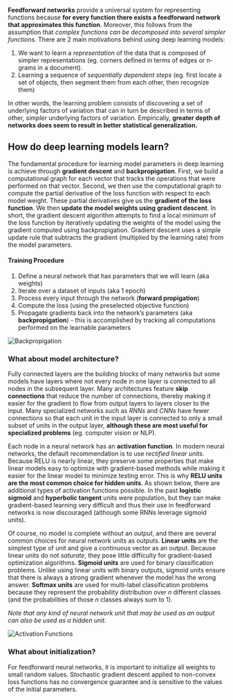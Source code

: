 **Feedforward networks** provide a universal system for representing functions because __for every function there exists a feedforward network that approximates this function__. Moreover, this follows from the assumption that _complex functions can be decomposed into several simpler functions._ There are 2 main motivations behind using deep learning models:

1. We want to learn a _representation_ of the data that is composed of simpler representations (eg. corners defined in terms of edges or n-grams in a document).
2. Learning a sequence of _sequentially dependent steps_ (eg. first locate a set of objects, then segment them from each other, then recognize them)

 In other words, the learning problem consists of discovering a set of underlying factors of variation that can in turn be described in terms of other, _simpler_ underlying factors of variation. Empirically, **greater depth of networks does seem to result in better statistical generalization.**

## How do deep learning models learn?

The fundamental procedure for learning model parameters in deep learning is achieve through **gradient descent** and **backpropigation**. First, we build a computational graph for each vector that tracks the operations that were performed on that vector. Second, we then use the computational graph to compute the partial derivative of the loss function with respect to each model weight. These partial derivatives give us the **gradient of the loss function**. We then **update the model weights using gradient descent**. In short, the gradient descent algorithm attempts to find a local minimum of the loss function by iteratively updating the weights of the model using the gradient computed using backpropigation. Gradient descent uses a simple update rule that subtracts the gradient (multiplied by the learning rate) from the model parameters.


#### Training Procedure
1. Define a neural network that has parameters that we will learn (aka weights)
2. Iterate over a dataset of inputs (aka 1 epoch)
3. Process every input through the network (**forward propigation**)
4. Compute the loss (using the preselected objective function)
5. Propagate gradients back into the network’s parameters (aka **backpropigation**)
		- this is accomplished by tracking all computations performed on the learnable parameters

![Backpropigation](https://cdn-images-1.medium.com/max/1600/1*q1M7LGiDTirwU-4LcFq7_Q.png)


### What about model architecture?

Fully connected layers are the building blocks of many networks but some models have layers where not every node in one layer is connected to all nodes in the subsequent layer. Many architectures feature **skip connections** that reduce the number of connections, thereby making it easier for the gradient to flow from output layers to layers closer to the input. Many specialized networks such as *RNNs* and *CNNs* have fewer connections so that each unit in the input layer is connected to only a small subset of units in the output layer, __although these are most useful for specialized problems__ (eg. computer vision or NLP).

Each node in a neural network has an **activation function**. In modern neural networks, the default recommendation is to use _rectified linear units_. Because RELU is nearly linear, they preserve some properties that make linear models easy to optimize with gradient-based methods while making it easier for the linear model to minimize testing error. This is why __RELU units are the most common choice for hidden units__. As shown below, there are additional types of activation functions possible. In the past **logistic sigmoid** and **hyperbolic tangent** units were population, but they can make gradient-based learning very difficult and thus their use in feedforward networks is now discouraged (although some RNNs leverage sigmoid units).

Of course, no model is complete without an _output_, and there are several common choices for neural network units as outputs. **Linear units** are the simplest type of unit and give a continuous vector as an output. Because linear units do not _saturate_, they pose little difficulty for gradient-based optimization algorithms. **Sigmoid units** are used for binary classification problems. Unlike using linear units with binary outputs, sigmoid units ensure that there is always a strong gradient whenever the model has the wrong answer. **Softmax units** are used for multi-label classification problems because they represent the probability distribution over _n_ different classes (and the probabilities of those _n_ classes always sum to 1).

_Note that any kind of neural network unit that may be used as an output can also be used as a hidden unit._

![Activation Functions](https://cdn-images-1.medium.com/max/1200/1*ZafDv3VUm60Eh10OeJu1vw.png)

### What about initialization?

For feedforward neural networks, it is important to initialize all weights to small random values. Stochastic gradient descent applied to non-convex loss functions has no convergence guarantee and is sensitive to the values of the initial parameters.

